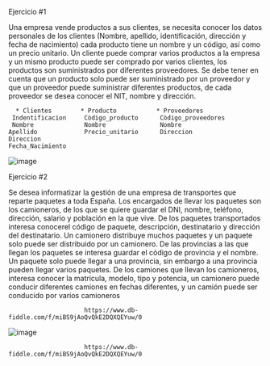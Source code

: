 Ejercicio #1

Una empresa vende productos a sus clientes, se necesita conocer los datos personales de los clientes (Nombre, apellido, identificación, dirección y fecha de nacimiento) cada producto tiene un nombre y un código, así como un  precio unitario. Un cliente puede comprar varios productos a la empresa y un mismo producto puede ser comprado por varios clientes, los productos son suministrados por diferentes proveedores. Se debe tener en cuenta que un producto solo puede ser suministrado por un proveedor y que un proveedor puede suministrar diferentes productos, de cada proveedor se desea conocer el NIT, nombre y dirección. 





      * Clientes        * Producto           * Proveedores                                                                                                                                                                                     
     Indentificacion     Còdigo_producto      Còdigo_proveedores
     Nombre              Nombre               Nombre                                                                                                             Apellido             Precio_unitario      Direccion                                                                                   
    Direccion                   
    Fecha_Nacimiento                                                                                                                                                                         
                                                                                                                                                                                          
                                                                                                                                                                                                           
                                                                                                                                                                                              


                  
    
    
 ![image](https://user-images.githubusercontent.com/101213081/174224742-b17d3442-0b4d-4918-80de-9b280f9a8e29.png)

 
    
    
  
Ejercicio #2

Se desea informatizar la gestión de una empresa de transportes que reparte paquetes  a toda España. Los encargados de llevar los paquetes son los camioneros, de los que se quiere guardar el DNI, nombre, teléfono, dirección, salario y población en la que vive. De los paquetes transportados interesa conocerel código de paquete, descripción, destinatario y dirección del destinatario. Un camionero distribuye muchos paquetes y un paquete solo puede ser distribuido por un camionero. De las provincias a las que llegan los paquetes se interesa guardar el código de provincia y el nombre. Un paquete solo puede llegar a una provincia, sin embargo a una provincia pueden llegar varios paquetes. De los camiones que llevan los camioneros, interesa conocer la matricula, modelo, tipo y potencia, un camionero puede conducir diferentes camiones en fechas diferentes, y un camión puede ser conducido por varios camioneros
                         
                         
                         https://www.db-fiddle.com/f/miBS9jAoQvQkE2DQXQEYuw/0
    
   
  
    
    
    
   
   
   



![image](https://user-images.githubusercontent.com/101213081/174169442-a194e909-780c-41d2-aa60-6549b8d6378d.png)

          
                         https://www.db-fiddle.com/f/miBS9jAoQvQkE2DQXQEYuw/0
                       
